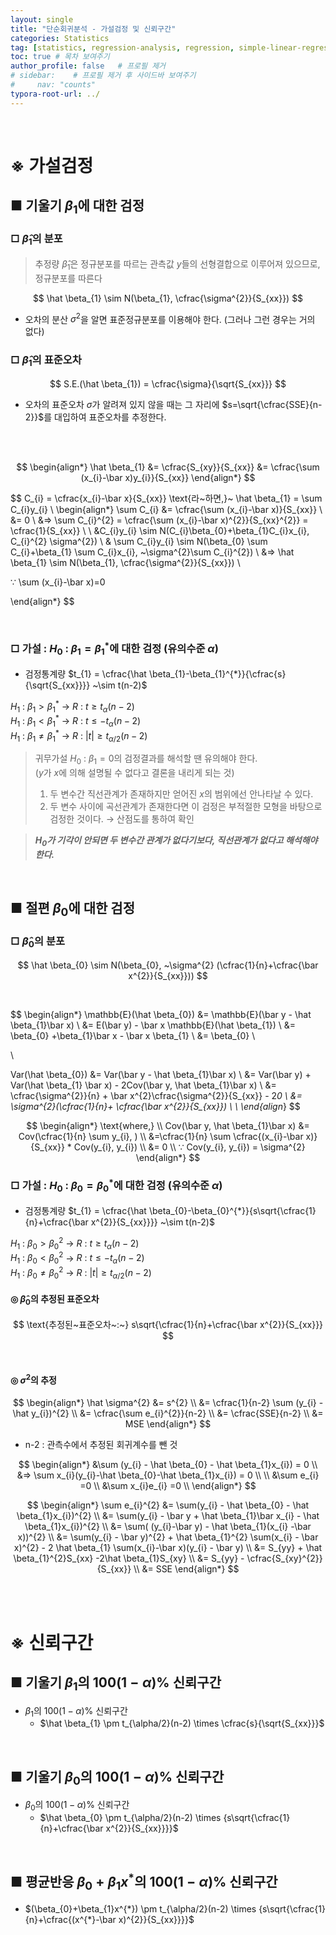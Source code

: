 ```yaml
---
layout: single
title: "단순회귀분석 - 가설검정 및 신뢰구간"
categories: Statistics
tag: [statistics, regression-analysis, regression, simple-linear-regression, linear-regression]
toc: true # 목차 보여주기
author_profile: false   # 프로필 제거
# sidebar:    # 프로필 제거 후 사이드바 보여주기
#     nav: "counts"
typora-root-url: ../
---
```

<br>

# **※ 가설검정**
## ■ 기울기 $\beta_{1}$에 대한 검정
### □ $\hat \beta_{1}$의 분포
> 추정량 $\hat \beta_{1}$은 정규분포를 따르는 관측값 $y$들의 선형결합으로 이루어져 있으므로, 정규분포를 따른다 <br>

$$
\hat \beta_{1} \sim N(\beta_{1}, \cfrac{\sigma^{2}}{S_{xx}})
$$
- 오차의 분산 $\sigma^{2}$을 알면 표준정규분포를 이용해야 한다. (그러나 그런 경우는 거의 없다)

### □ $\hat \beta_{1}$의 표준오차
$$
S.E.(\hat \beta_{1}) = \cfrac{\sigma}{\sqrt{S_{xx}}}
$$
- 오차의 표준오차 $\sigma$가 알려져 있지 않을 때는 그 자리에 $s=\sqrt{\cfrac{SSE}{n-2}}$를 대입하여 표준오차를 추정한다.

<br>
<br>

$$
\begin{align*}
\hat \beta_{1} &= \cfrac{S_{xy}}{S_{xx}} &= \cfrac{\sum (x_{i}-\bar x)y_{i}}{S_{xx}}
\end{align*}
$$

$$
C_{i} = \cfrac{x_{i}-\bar x}{S_{xx}} \text{라~하면,}~ \hat \beta_{1} = \sum C_{i}y_{i} \\
\begin{align*}
\sum C_{i} &= \cfrac{\sum (x_{i}-\bar x)}{S_{xx}} \\
&= 0 \\
&=> \sum C_{i}^{2} = \cfrac{\sum (x_{i}-\bar x)^{2}}{S_{xx}^{2}} = \cfrac{1}{S_{xx}} \\
\\
&C_{i}y_{i} \sim N(C_{i}\beta_{0}+\beta_{1}C_{i}x_{i}, C_{i}^{2} \sigma^{2}) \\
& \sum C_{i}y_{i} \sim N(\beta_{0} \sum C_{i}+\beta_{1} \sum C_{i}x_{i}, ~\sigma^{2}\sum C_{i}^{2}) \\
&=> \hat \beta_{1} \sim N(\beta_{1}, \cfrac{\sigma^{2}}{S_{xx}}) \\

 ∵ \sum (x_{i}-\bar x)=0

\end{align*}
$$

<br>

### □ 가설 : $H_{0}~:~\beta_{1}=\beta_{1}^{*}$에 대한 검정 (유의수준 $\alpha$)

- 검정통계량 $t_{1} = \cfrac{\hat \beta_{1}-\beta_{1}^{*}}{\cfrac{s}{\sqrt{S_{xx}}}} ~\sim t(n-2)$
 
$H_{1}~:~\beta_{1} > \beta_{1}^{*}$ → $R~:~t \ge t_{\alpha}(n-2)$ <br>
$H_{1}~:~\beta_{1} < \beta_{1}^{*}$ → $R~:~t \le -t_{\alpha}(n-2)$ <br>
$H_{1}~:~\beta_{1} \ne \beta_{1}^{*}$ → $R~:~\lvert t \rvert \ge t_{\alpha/2}(n-2)$ <br>

> 귀무가설 $H_{0}~:~\beta_{1}=0$의 검정결과를 해석할 땐 유의해야 한다.<br>($y$가 $x$에 의해 설명될 수 없다고 결론을 내리게 되는 것) <br>
> 1. 두 변수간 직선관계가 존재하지만 얻어진 $x$의 범위에선 안나타날 수 있다. <br>
> 2. 두 변수 사이에 곡선관계가 존재한다면 이 검정은 부적절한 모형을 바탕으로 검정한 것이다. → 산점도를 통하여 확인

> ***$H_{0}$가 기각이 안되면 두 변수간 관계가 없다기보다, 직선관계가 없다고 해석해야 한다.***

<br>

## ■ 절편 $\beta_{0}$에 대한 검정
### □ $\hat \beta_{0}$의 분포
$$
\hat \beta_{0} \sim N(\beta_{0}, ~\sigma^{2} (\cfrac{1}{n}+\cfrac{\bar x^{2}}{S_{xx}}))
$$

<br>

$$
\begin{align*}
\mathbb{E}(\hat \beta_{0}) &= \mathbb{E}(\bar y - \hat \beta_{1}\bar x) \\
&= E(\bar y) - \bar x \mathbb{E}(\hat \beta_{1}) \\
&= \beta_{0} +\beta_{1}\bar x - \bar x \beta_{1} \\
&= \beta_{0} \\

\\

Var(\hat \beta_{0}) &= Var(\bar y - \hat \beta_{1}\bar x) \\
&= Var(\bar y) + Var(\hat \beta_{1} \bar x) - 2Cov(\bar y, \hat \beta_{1}\bar x) \\
&= \cfrac{\sigma^{2}}{n} + \bar x^{2}\cfrac{\sigma^{2}}{S_{xx}} - 2*0 \\
&= \sigma^{2}(\cfrac{1}{n}+ \cfrac{\bar x^{2}}{S_{xx}}) \\
\\
\end{align*}
$$

$$
\begin{align*}
\text{where,} \\
Cov(\bar y, \hat \beta_{1}\bar x) &= Cov(\cfrac{1}{n} \sum y_{i}, ) \\
&=\cfrac{1}{n} \sum \cfrac{(x_{i}-\bar x)}{S_{xx}} * Cov(y_{i}, y_{i}) \\
&= 0 \\
∵ Cov(y_{i}, y_{i}) = \sigma^{2}
\end{align*}
$$

### □ 가설 : $H_{0}~:~\beta_{0}=\beta_{0}^{*}$에 대한 검정 (유의수준 $\alpha$)

- 검정통계량 $t_{1} = \cfrac{\hat \beta_{0}-\beta_{0}^{*}}{s\sqrt{\cfrac{1}{n}+\cfrac{\bar x^{2}}{S_{xx}}}} ~\sim t(n-2)$

$H_{1}~:~\beta_{0} > \beta_{0}^{2}$ → $R~:~t \ge t_{\alpha}(n-2)$ <br>
$H_{1}~:~\beta_{0} < \beta_{0}^{2}$ → $R~:~t \le -t_{\alpha}(n-2)$ <br>
$H_{1}~:~\beta_{0} \ne \beta_{0}^{2}$ → $R~:~\lvert t \rvert \ge t_{\alpha/2}(n-2)$

#### ◎ $\hat \beta_{0}$의 추정된 표준오차
$$
\text{추정된~표준오차~:~} s\sqrt{\cfrac{1}{n}+\cfrac{\bar x^{2}}{S_{xx}}}
$$

<br>

#### ◎ $\sigma^{2}$의 추정
$$
\begin{align*}
\hat \sigma^{2} &= s^{2} \\
&= \cfrac{1}{n-2} \sum (y_{i} - \hat y_{i})^{2} \\
&= \cfrac{\sum e_{i}^{2}}{n-2} \\
&= \cfrac{SSE}{n-2} \\
&= MSE
\end{align*}
$$

- n-2 : 관측수에서 추정된 회귀계수를 뺀 것

$$
\begin{align*}
&\sum (y_{i} - \hat \beta_{0} - \hat \beta_{1}x_{i}) = 0 \\
&=> \sum x_{i}(y_{i}-\hat \beta_{0}-\hat \beta_{1}x_{i}) = 0 \\
\\
&\sum e_{i} =0 \\
&\sum x_{i}e_{i} =0 \\
\end{align*}
$$

$$
\begin{align*}
\sum e_{i}^{2} &= \sum(y_{i} - \hat \beta_{0} - \hat \beta_{1}x_{i})^{2} \\
&= \sum(y_{i} - \bar y + \hat \beta_{1}\bar x_{i} - \hat \beta_{1}x_{i})^{2} \\
&= \sum( (y_{i}-\bar y) - \hat \beta_{1}(x_{i} -\bar x))^{2} \\
&= \sum(y_{i} - \bar y)^{2} + \hat \beta_{1}^{2} \sum(x_{i} - \bar x)^{2} - 2 \hat \beta_{1} \sum(x_{i}-\bar x)(y_{i} - \bar y) \\
&= S_{yy} + \hat \beta_{1}^{2}S_{xx} -2\hat \beta_{1}S_{xy} \\
&= S_{yy} - \cfrac{S_{xy}^{2}}{S_{xx}} \\
&= SSE
\end{align*}
$$

<br>
<br>

# **※ 신뢰구간**
## ■ 기울기 $\beta_{1}$의 $100(1-\alpha)\%$ 신뢰구간
- $\beta_{1}$의 $100(1-\alpha)\%$ 신뢰구간
  - $\hat \beta_{1} \pm t_{\alpha/2}(n-2) \times \cfrac{s}{\sqrt{S_{xx}}}$

<br>

## ■ 기울기 $\beta_{0}$의 $100(1-\alpha)\%$ 신뢰구간
- $\beta_{0}$의 $100(1-\alpha)\%$ 신뢰구간
  - $\hat \beta_{0} \pm t_{\alpha/2}(n-2) \times {s\sqrt{\cfrac{1}{n}+\cfrac{\bar x^{2}}{S_{xx}}}}$

<br>

## ■ 평균반응 $\beta_{0}+\beta_{1}x^{*}$의 $100(1-\alpha)\%$ 신뢰구간
- $(\beta_{0}+\beta_{1}x^{*}) \pm t_{\alpha/2}(n-2) \times {s\sqrt{\cfrac{1}{n}+\cfrac{(x^{*}-\bar x)^{2}}{S_{xx}}}}$

<br>